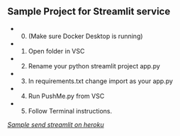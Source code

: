 ## Sample Project for Streamlit service 

 * 0. (Make sure Docker Desktop is running)

 * 1. Open folder in VSC
 * 2. Rename your python streamlit project app.py
 * 3. In requirements.txt change import as your app.py 
 * 4. Run PushMe.py from VSC

 * 5. Follow Terminal instructions.


 _[Sample send streamlit on heroku](https://github.com/g0thier/Sample_Project_Heroku_Streamlit)_